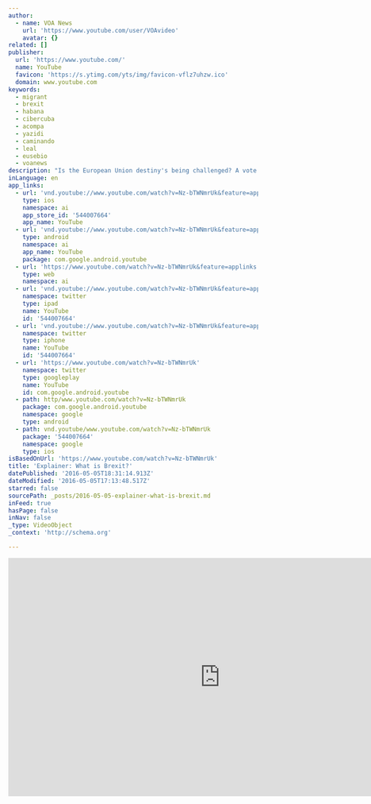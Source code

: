 ```yaml
---
author:
  - name: VOA News
    url: 'https://www.youtube.com/user/VOAvideo'
    avatar: {}
related: []
publisher:
  url: 'https://www.youtube.com/'
  name: YouTube
  favicon: 'https://s.ytimg.com/yts/img/favicon-vflz7uhzw.ico'
  domain: www.youtube.com
keywords:
  - migrant
  - brexit
  - habana
  - cibercuba
  - acompa
  - yazidi
  - caminando
  - leal
  - eusebio
  - voanews
description: "Is the European Union destiny's being challenged? A vote in the UK is raising questions to Britons and to anyone concerned about the European migrant crisis, terrorism attacks or global stability. What is Brexit? Originally published at - http://www.voanews.com/media/video/explainer-brexit-eu/3316878.html"
inLanguage: en
app_links:
  - url: 'vnd.youtube://www.youtube.com/watch?v=Nz-bTWNmrUk&feature=applinks'
    type: ios
    namespace: ai
    app_store_id: '544007664'
    app_name: YouTube
  - url: 'vnd.youtube://www.youtube.com/watch?v=Nz-bTWNmrUk&feature=applinks'
    type: android
    namespace: ai
    app_name: YouTube
    package: com.google.android.youtube
  - url: 'https://www.youtube.com/watch?v=Nz-bTWNmrUk&feature=applinks'
    type: web
    namespace: ai
  - url: 'vnd.youtube://www.youtube.com/watch?v=Nz-bTWNmrUk&feature=applinks'
    namespace: twitter
    type: ipad
    name: YouTube
    id: '544007664'
  - url: 'vnd.youtube://www.youtube.com/watch?v=Nz-bTWNmrUk&feature=applinks'
    namespace: twitter
    type: iphone
    name: YouTube
    id: '544007664'
  - url: 'https://www.youtube.com/watch?v=Nz-bTWNmrUk'
    namespace: twitter
    type: googleplay
    name: YouTube
    id: com.google.android.youtube
  - path: http/www.youtube.com/watch?v=Nz-bTWNmrUk
    package: com.google.android.youtube
    namespace: google
    type: android
  - path: vnd.youtube/www.youtube.com/watch?v=Nz-bTWNmrUk
    package: '544007664'
    namespace: google
    type: ios
isBasedOnUrl: 'https://www.youtube.com/watch?v=Nz-bTWNmrUk'
title: 'Explainer: What is Brexit?'
datePublished: '2016-05-05T18:31:14.913Z'
dateModified: '2016-05-05T17:13:48.517Z'
starred: false
sourcePath: _posts/2016-05-05-explainer-what-is-brexit.md
inFeed: true
hasPage: false
inNav: false
_type: VideoObject
_context: 'http://schema.org'

---
```

<iframe src="https://cdn.embedly.com/widgets/media.html?src=https%3A%2F%2Fwww.youtube.com%2Fembed%2FNz-bTWNmrUk%3Ffeature%3Doembed&amp;url=https%3A%2F%2Fwww.youtube.com%2Fwatch%3Fv%3DNz-bTWNmrUk&amp;image=https%3A%2F%2Fi.ytimg.com%2Fvi%2FNz-bTWNmrUk%2Fhqdefault.jpg&amp;key=b7d04c9b404c499eba89ee7072e1c4f7&amp;type=text%2Fhtml&amp;schema=youtube" width="854" height="480" scrolling="no" frameborder="0" allowfullscreen="" style=""></iframe>
